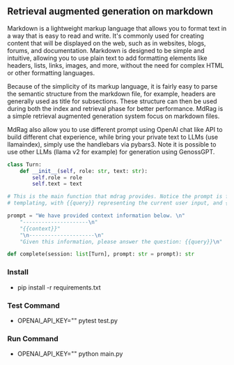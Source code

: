 ## Retrieval augmented generation on markdown

Markdown is a lightweight markup language that allows you to format text in a way that is easy to  read and
write. It's commonly used for creating content that will be displayed on the web, such as in websites,
blogs, forums, and documentation. Markdown is designed to be simple and intuitive, allowing you to use
plain text to add formatting elements like headers, lists, links, images, and more, without the need for
complex HTML or other formatting languages.

Because of the simplicity of its markup language, it is fairly easy to parse the semantic structure
from the markdown file, for example, headers are generally used as title for subsections. These structure
can then be used during both the index and retrieval phase for better performance. MdRag is a simple
retrieval augmented generation system focus on markdown files.

MdRag also allow you to use different prompt using OpenAI chat like API to build different chat experience,
while bring your private text to LLMs (use llamaindex), simply use the handlebars via pybars3. Note
it is possible to use other LLMs (llama v2 for example) for generation using GenossGPT.


```python
class Turn:
    def __init__(self, role: str, text: str):
        self.role = role
        self.text = text

# This is the main function that mdrag provides. Notice the prompt is for system, and it uses the handlebars
# templating, with {{query}} representing the current user input, and {{context}} for retrieved text.

prompt = "We have provided context information below. \n" 
    "---------------------\n"
    "{{context}}"
    "\n---------------------\n"
    "Given this information, please answer the question: {{query}}\n"

def complete(session: list[Turn], prompt: str = prompt): str
```

### Install

- pip install -r requirements.txt

### Test Command

- OPENAI_API_KEY="" pytest test.py

### Run Command

- OPENAI_API_KEY="" python main.py
